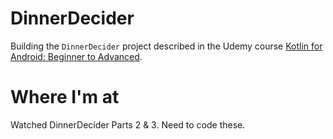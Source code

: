 # DinnerDecider

Building the `DinnerDecider` project described in the Udemy course [Kotlin for Android: Beginner to Advanced](https://www.udemy.com/course/devslopes-android-kotlin/).

# Where I'm at

Watched DinnerDecider Parts 2 & 3. Need to code these.